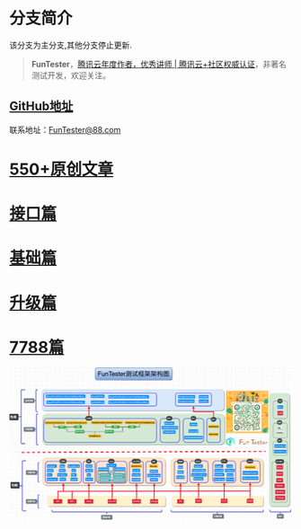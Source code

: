 # 分支简介

该分支为主分支,其他分支停止更新.

> **FunTester**，[腾讯云年度作者，优秀讲师 | 腾讯云+社区权威认证](https://mp.weixin.qq.com/s/oeTeJZs6h4jJJMRyUunurw)，非著名测试开发，欢迎关注。


## [GitHub地址](https://github.com/JunManYuanLong/FunTester)

联系地址：FunTester@88.com

# [**550+原创文章**](/document/directory.markdown)
# [**接口篇**](/document/api.markdown)
# [**基础篇**](/document/base.markdown)
# [**升级篇**](/document/update.markdown)
# [**7788篇**](/document/7788.markdown)


![FunTester架构图](/structure.png)
